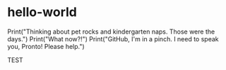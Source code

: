 # hello-world

Print("Thinking about pet rocks and kindergarten naps. Those were the days.")
Print("What now?!")
Print("GitHub, I'm in a pinch. I need to speak you, Pronto! Please help.")

TEST
